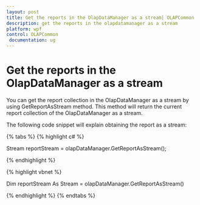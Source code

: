 ```yaml
---
layout: post
title: Get the reports in the OlapDataManager as a stream| OLAPCommon | Wpf | Syncfusion
description: get the reports in the olapdatamanager as a stream
platform: wpf
control: OLAPCommon
 documentation: ug
---
```


# Get the reports in the OlapDataManager as a stream

You can get the report collection in the OlapDataManager as a stream by using GetReportAsStream method. This method will return the current report collection of the OlapDataManager as a stream.

The following code snippet will explain obtaining the report as a stream:

{% tabs %}
{% highlight c# %}

Stream reportStream = olapDataManager.GetReportAsStream();

{% endhighlight  %}

{% highlight vbnet %}

Dim reportStream As Stream = olapDataManager.GetReportAsStream()


{% endhighlight  %}
{% endtabs %}